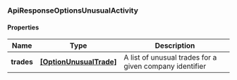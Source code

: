 
[//]: # (CLASS:ApiResponseOptionsUnusualActivity)

[//]: # (KIND:object)

### ApiResponseOptionsUnusualActivity

#### Properties

[//]: # (START_DEFINITION)

Name | Type | Description
------------ | ------------- | -------------
**trades** | [**[OptionUnusualTrade]**](OptionUnusualTrade.md) | A list of unusual trades for a given company identifier &nbsp;

[//]: # (END_DEFINITION)


[//]: # (CONTAINED_CLASS:OptionUnusualTrade)





